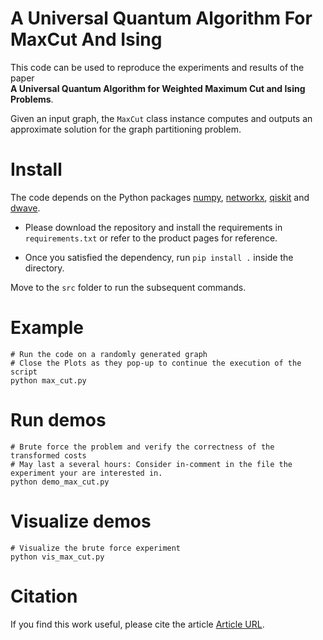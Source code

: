 # A Universal Quantum Algorithm For MaxCut And Ising
This code can be used to reproduce the experiments and results of the paper <br/>
**A Universal Quantum Algorithm for Weighted Maximum Cut and Ising Problems**.


Given an input graph, the `MaxCut` class instance computes and outputs an approximate solution for the graph partitioning problem.

# Install
The code depends on the Python packages 
[numpy](https://numpy.org/install/), 
[networkx](https://networkx.org/documentation/stable/install.html), 
[qiskit](https://qiskit.org/documentation/stable/0.24/install.html) 
and [dwave](https://docs.ocean.dwavesys.com/projects/system/en/latest/installation.html).

- Please download the repository and install the requirements in `requirements.txt` or refer to the product pages for reference.

- Once you satisfied the dependency, run `pip install .` inside the directory.

Move to the `src` folder to run the subsequent commands.

# Example

    # Run the code on a randomly generated graph
    # Close the Plots as they pop-up to continue the execution of the script
    python max_cut.py

# Run demos

    # Brute force the problem and verify the correctness of the transformed costs
    # May last a several hours: Consider in-comment in the file the experiment your are interested in.
    python demo_max_cut.py

# Visualize demos
    # Visualize the brute force experiment
    python vis_max_cut.py

# Citation
If you find this work useful, please cite the article [Article URL](#).
